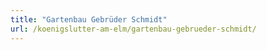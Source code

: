 ```yaml
---
title: "Gartenbau Gebrüder Schmidt"
url: /koenigslutter-am-elm/gartenbau-gebrueder-schmidt/
---
```

